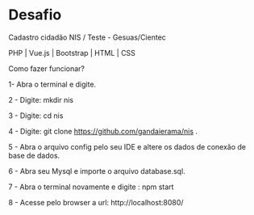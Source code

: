 Desafio
========

Cadastro cidadão NIS / Teste - Gesuas/Cientec

PHP | Vue.js | Bootstrap | HTML | CSS

Como fazer funcionar?

1- Abra o terminal e digite.

2 - Digite: mkdir nis

3 - Digite: cd nis

4 - Digite: git clone https://github.com/gandaierama/nis .

5 - Abra o arquivo config pelo seu IDE e altere os dados de conexão de base de dados.

6 - Abra seu Mysql e importe o arquivo database.sql.

7 - Abra o terminal novamente e digite : npm start

8 - Acesse pelo browser a url: http://localhost:8080/